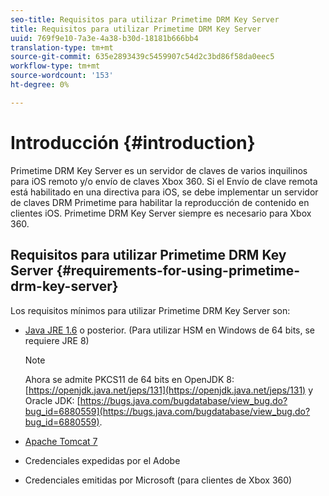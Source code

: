 ```yaml
---
seo-title: Requisitos para utilizar Primetime DRM Key Server
title: Requisitos para utilizar Primetime DRM Key Server
uuid: 769f9e10-7a3e-4a38-b30d-18181b666bb4
translation-type: tm+mt
source-git-commit: 635e2893439c5459907c54d2c3bd86f58da0eec5
workflow-type: tm+mt
source-wordcount: '153'
ht-degree: 0%

---
```



# Introducción {#introduction}

Primetime DRM Key Server es un servidor de claves de varios inquilinos para iOS remoto y/o envío de claves Xbox 360. Si el Envío de clave remota está habilitado en una directiva para iOS, se debe implementar un servidor de claves DRM Primetime para habilitar la reproducción de contenido en clientes iOS. Primetime DRM Key Server siempre es necesario para Xbox 360.

## Requisitos para utilizar Primetime DRM Key Server {#requirements-for-using-primetime-drm-key-server}

Los requisitos mínimos para utilizar Primetime DRM Key Server son:

* [Java JRE 1.6](https://www.oracle.com/technetwork/java/javase/downloads/index.html) o posterior. (Para utilizar HSM en Windows de 64 bits, se requiere JRE 8)

   >[!NOTE]
   >
   >Ahora se admite PKCS11 de 64 bits en OpenJDK 8: [https://openjdk.java.net/jeps/131](https://openjdk.java.net/jeps/131) y Oracle JDK: [https://bugs.java.com/bugdatabase/view_bug.do?bug_id=6880559](https://bugs.java.com/bugdatabase/view_bug.do?bug_id=6880559).

* [Apache Tomcat 7](https://tomcat.apache.org)
* Credenciales expedidas por el Adobe
* Credenciales emitidas por Microsoft (para clientes de Xbox 360)